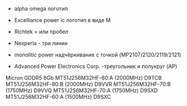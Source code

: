 * alpha omega логотип
* Excelliance power ic логотип в видe M 

* Richtek = или пробел
* Nexperia - три линии
* monolitic power надчёркивание с точкой (MP2107/2120/2119/2121)
* Advanced Power Electronics Corp. -треугольник и полукруг (AP)

Micron GDDR5 8Gb
MT51J256M32HF-80:A (2000MHz) D9TCB
MT51J256M32HF-80:B (2000MHz) D9VVR
MT51J256M32HF-70:B (1750MHz) D9VVQ
MT51J256M32HF-70:A (1750MHz) D9SXD
MT51J256M32HF-60:A (1500MHz) D9SXC
